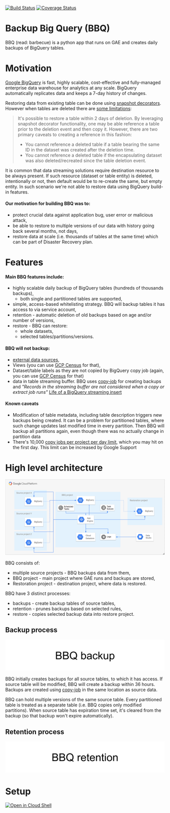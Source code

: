 [![Build Status](https://travis-ci.org/ocadotechnology/bbq.svg?branch=master)](https://travis-ci.org/ocadotechnology/bbq)
[![Coverage Status](https://coveralls.io/repos/github/ocadotechnology/bbq/badge.svg?branch=master)](https://coveralls.io/github/ocadotechnology/bbq?branch=master)

# Backup Big Query (BBQ)

BBQ (read: barbecue) is a python app that runs on GAE and creates daily backups of BigQuery tables.

# Motivation

[Google BigQuery](https://cloud.google.com/bigquery/) is fast, highly scalable, cost-effective and fully-managed enterprise data warehouse for analytics at any scale. BigQuery automatically replicates data and keeps a 7-day history of changes.

Restoring data from existing table can be done using [snapshot decorators](https://cloud.google.com/bigquery/table-decorators#snapshot_decorators).
However when tables are deleted there are [some limitations](https://cloud.google.com/bigquery/docs/managing-tables#undeletetable): 
> It's possible to restore a table within 2 days of deletion. By leveraging snapshot decorator functionality, one may be able reference a table prior to the deletion event and then copy it. However, there are two primary caveats to creating a reference in this fashion:
> * You cannot reference a deleted table if a table bearing the same ID in the dataset was created after the deletion time.
> * You cannot reference a deleted table if the encapsulating dataset was also deleted/recreated since the table deletion event.

It is common that data streaming solutions require destination resource to be always present. If such resource (dataset or table entity) is deleted, intentionally or not, then default would be to re-create the same, but empty entity.
In such scenario we're not able to restore data using BigQuery build-in features.

#### Our motivation for building BBQ was to:
* protect crucial data against application bug, user error or malicious attack,
* be able to restore to multiple versions of our data with history going back several months, not days,
* restore data at scale (i.e. thousands of tables at the same time) which can be part of Disaster Recovery plan.

# Features

#### Main BBQ features include:
* highly scalable daily backup of BigQuery tables (hundreds of thousands backups),
  * both single and partitioned tables are supported,
* simple, access-based whitelisting strategy. BBQ will backup tables it has access to via service account,
* retention - automatic deletion of old backups based on age and/or number of versions,
* restore - BBQ can restore:
  * whole datasets,
  * selected tables/partitions/versions.

#### BBQ will not backup:
* [external data sources](https://cloud.google.com/bigquery/external-data-sources),
* Views (you can use [GCP Census](https://github.com/ocadotechnology/gcp-census) for that),
* Dataset/table labels as they are not copied by BigQuery copy job (again, you can use [GCP Census](https://github.com/ocadotechnology/gcp-census) for that)
* data in table streaming buffer. BBQ uses [copy-job](https://cloud.google.com/bigquery/docs/managing-tables#copy-table) for creating backups and *"Records in the streaming buffer are not considered when a copy or extract job runs"* [Life of a BigQuery streaming insert](https://cloud.google.com/blog/big-data/2017/06/life-of-a-bigquery-streaming-insert)

#### Known caveats
* Modification of table metadata, including table description triggers new backups being created. It can be a problem for partitioned tables, where such change updates last modified time in every partition. Then BBQ will backup all partitions again, even though there was no actually change in partition data
* There's 10,000 [copy jobs per project per day limit](https://cloud.google.com/bigquery/quotas#copy_jobs), which you may hit on the first day. This limit can be increased by Google Support

# High level architecture

![Architecture diagram](docs/images/bbq-architecture-diagram.png)

BBQ consists of:
- multiple source projects - BBQ backups data from them,
- BBQ project - main project where GAE runs and backups are stored,
- Restoration project - destination project, where data is restored.

BBQ have 3 distinct processes:
- backups - create backup tables of source tables,
- retention - prunes backups based on selected rules,
- restore - copies selected backup data into restore project. 

## Backup process

![Backup process](docs/images/bbq_backup_process.gif)

BBQ initially creates backups for all source tables, to which it has access. If source table will be modified, BBQ will create a backup within 36 hours. 
Backups are created using [copy-job](https://cloud.google.com/bigquery/docs/managing-tables#copy-table) in the same location as source data. 

BBQ can hold multiple versions of the same source table.
Every partitioned table is treated as a separate table (i.e. BBQ copies only modified partitions). When source table has expiration time set, it's cleared from the backup (so that backup won't expire automatically).

## Retention process  

![Retention process](docs/images/bbq_retention_process.gif)

# Setup

<a href="https://console.cloud.google.com/cloudshell/open?git_repo=https://github.com/ocadotechnology/bbq&page=editor&open_in_editor=SETUP.md">
<img alt="Open in Cloud Shell" src ="http://gstatic.com/cloudssh/images/open-btn.png"></a>